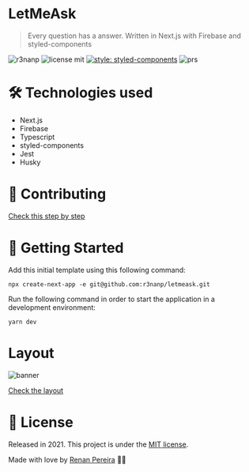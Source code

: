 # LetMeAsk
> Every question has a answer. Written in Next.js with Firebase and styled-components

![r3nanp](https://img.shields.io/badge/r3nanp-letmeask-blue?style=for-the-badge&logo=react)
![license mit](https://img.shields.io/github/license/r3nanp/letmeask?color=blue&label=LICENSE&logo=github&style=for-the-badge)
[![style: styled-components](https://img.shields.io/badge/style-%F0%9F%92%85%20styled--components-orange.svg?colorB=daa357&colorA=db748e&style=for-the-badge)](https://github.com/styled-components/styled-components)
![prs](https://img.shields.io/static/v1?label=PRs&message=welcome&style=for-the-badge&color=24B36B&labelColor=000000)

# 🛠 Technologies used

- Next.js
- Firebase
- Typescript
- styled-components
- Jest
- Husky

# 🎉 Contributing

[Check this step by step](CONTRIBUTING.md)

# 🏃 Getting Started

Add this initial template using this following command:

```npx create-next-app -e git@github.com:r3nanp/letmeask.git```

Run the following command in order to start the application in a development environment:

```yarn dev```

# Layout
![banner](./.github/banner.png)

[Check the layout](https://www.figma.com/file/T9spsQxlFG0iO6EdcRAW4G/Letmeask-(Copy)?node-id=45%3A29835)

# :closed_book: License

Released in 2021.
This project is under the [MIT license](LICENSE).

Made with love by [Renan Pereira](https://github.com/r3nanp) 💜🚀
